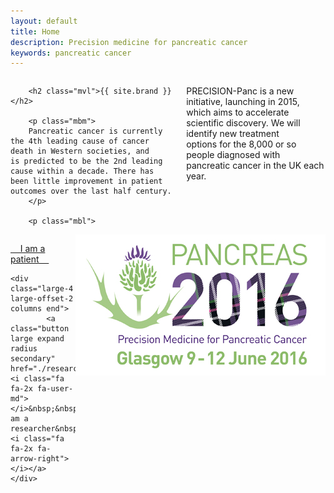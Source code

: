 ```yaml
---
layout: default
title: Home
description: Precision medicine for pancreatic cancer
keywords: pancreatic cancer
---
```


<div class="row">
	<div class="large-8 columns">

        <h2 class="mvl">{{ site.brand }}</h2>

		<p class="mbm">
        Pancreatic cancer is currently the 4th leading cause of cancer death in Western societies, and is predicted to be the 2nd leading cause within a decade. There has been little improvement in patient outcomes over the last half century.
        </p>

		<p class="mbl">
PRECISION-Panc is a new initiative, launching in 2015, which aims to accelerate scientific discovery. We will identify new treatment options for the 8,000 or so people diagnosed with pancreatic cancer in the UK each year.          
        </p>
	</div>
    <aside class="large-4 columns">
		    <a href="http://www.pancreas2016.org" target="_blank"><img align="right" src="/images/pancreas2016.jpg"></a>
    </aside>
</div>


<div class="row"> 
	<div class="large-4 large-offset-1 columns">
			<a class="button large expand radius" href="./patients/"> <i class="fa fa-2x fa-user"></i>&nbsp;&nbsp;&nbsp;&nbsp;I am a patient&nbsp;&nbsp;&nbsp;&nbsp;<i class="fa fa-2x fa-arrow-right"></i></a> 
	</div>

	<div class="large-4 large-offset-2 columns end">
			<a class="button large expand radius secondary" href="./research/"> <i class="fa fa-2x fa-user-md"></i>&nbsp;&nbsp;&nbsp;&nbsp;I am a researcher&nbsp;&nbsp;&nbsp;&nbsp;<i class="fa fa-2x fa-arrow-right"></i></a> 
    </div>
</div>
